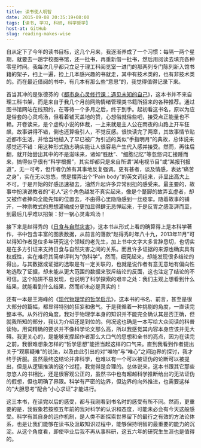 ```yaml
---
title: 读书使人明智
date: 2015-09-08 20:35:19+08:00
tags: [读书, 学习, 科研, 科学哲学]
host-at: GitHub
slug: reading-makes-wise
---
```

自从定下了今年的读书目标，这几个月来，我逐渐养成了一个习惯：每隔一两个星期，就要去一趟学校图书馆，还一批书，再重新借一批书，然后用阅读去填充各种零星时间。我每次几乎都只立足于理工科阅览室一进门的那两列专门陈列新入馆书籍的架子，扫上一遍，捡上几本感兴趣的书就走，其中有技术类的，也有非技术类的。而在最近借阅的书中，有几本有那么些“意思”的，我觉得值得记录下来。

首当其冲的是张德芬的《[都市身心灵修行课：遇见未知的自己][book-1]》，这本书并不来自理工科书架，而是来自于我几个月前网购情绪管理类书籍所招来的各种推荐。通过图书馆网站在线预约，在等待一个多月之后，终于到手。起初看这书名，原以为应是俗套的心灵鸡汤，但看着铺天盖地的赞，心想俗就俗些吧，接受点正能量也不赖。开卷读来，是个虚构小说的体裁，一上来就是主人公在雨夜的山路上开车狂飙，故事讲得不错，倒也还算吸引人，不觉反感。很快读完了两章，其故事情节贴近都市生活，并恰当地植入了早已被广为引述的类似“手指明月”的典故，总体说来感觉还不错：用这种形式励志确实能让人很容易产生代入感并接受。然而，再往后翻，就开始尝出其中的不是滋味来，诸如“胜肽”、“细胞记忆”等忽悠词汇接踵而来，搞得似乎很有“科学根据”，其实却都只是来自所谓“某电视节目”或“某报刊报道”，无一可考，但作者仍煞有其事地反复强调。更有甚者，谈及情感，表达“痛苦之身”，实在无以忽悠，愣是摆弄出个“Pain body”的英文词组来，非显出高大上不可。于是开始的好感迅速褪去，油然升起许多异常别扭的感受来。最主要的，故事中扮演说教者的“老人”这个角色越发不真实起来，像是个蹩脚的故弄玄虚者，却又被作者捧向全能先知的位置去，不由得心里隐隐感到一丝痉挛。随着故事的铺开，一种宗教式的思想灌输成分更加显得肆无忌惮起来，于是反胃之感澎湃而至，到最后几乎难以招架：好一锅心灵毒鸡汤！

接下来是赵得秀的《[日食与自然灾害][book-2]》，这本书从形式上看的确算得上是本科学著作，书中包含丰富的图表数据，从前言的落款“赵得秀时年八十九，2013年11月”可以得知作者是位多年研究这个领域的老先生，加上书中文字大多言辞恳切，也切实是在多方引证来支持日食与自然灾害之间的关系。而且许多证据的来源也确实具有权威性，实在难将其简单评判为“伪科学”。然而，细究起来，却能发现很多结论的得出，与其数据或证据的选取是有一定关联的，也就是说作者有意无意地有偏向性地选取了证据，却未能从更大范围的数据来驳斥结论的反面，这也注定了结论的不可信。这个陷阱不易发现，也说明了科学探索的艰辛之处：我们主观上想看到什么结果，就能看到什么结果，然而却未必是真实的！

还有一本是王海峰的《[现代物理学的哲学启示][book-3]》，这本书的书名、前言，甚至是很大部分的篇幅，都显得特别的狂妄和傲气。于是我循着一种挑剔的角度，一直读完整本书。从外行的角度，我对于物理学本身的知识并不能完全确认其是否正确，但就我所知的部分，我认为介绍还是到位的。何况这也确是一本写给大众阅读的科普读物，用词精确的要求并不像科学论文那么高，所以我感觉其内容本身应该并无大碍。我更关心的，是能够支撑起作者那么大口气的思想和全书的亮点，因为在读完之前，我很难想象怎样的“哲学思想”能担当起这样的口气来。直到我看到作者提出关于“观察疑难”的说法，以及由此引出的对“唯物”与“唯心”之间边界的探讨，我才终于折服。虽然最终这结论并非科学，也难以有一个可以被证伪的论断可以被提出，但是从逻辑推演的这个过程，我觉得是合理的。总体说来，这本书跟其它那些忽悠人的书相比，还是很客观公正的，虽然书中也有超越科学推断给出的无法证伪的假想，但也明确了界限。科学有严密的边界，但边界的向外推进，也需要这样的“大胆思考”配合“小心求证”才能进行。 

这三本书，在读完以后的感受，都与我刚看到书名时的感受有所不同。然而，更重要的是，我假象若按照五年前的我对科学的认识和态度，可能未必会有今天这般感受。科学有其自身的运作机制，是人类不断探索世界留下的最行之有效的方法论体系，也是让我们能够在读书及汲取知识过程中，能够保持明智的最重要的能力的沉淀。从这个角度看，即使毕业后我不再从事科研，这五六年的研究生生涯也是值得的。

[book-1]: http://book.douban.com/subject/19955069/
[book-2]: http://book.douban.com/subject/26595299/
[book-3]: http://book.douban.com/subject/26595293/
